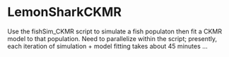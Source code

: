 # LemonSharkCKMR
Use the fishSim_CKMR script to simulate a fish populaton then fit a CKMR model to that population.
Need to parallelize within the script; presently, each iteration of simulation + model fitting takes about 45 minutes ... 